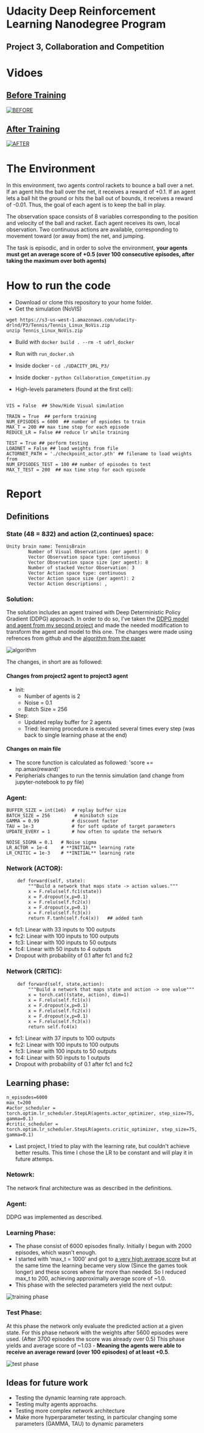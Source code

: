 
# Udacity Deep Reinforcement Learning Nanodegree Program
## Project 3, Collaboration and Competition

# Vidoes
## [Before Training](https://www.youtube.com/watch?v=QhVeoJaOLnY)
[![BEFORE](https://img.youtube.com/vi/QhVeoJaOLnY/0.jpg)](https://youtu.be/QhVeoJaOLnY)

## [After Training](https://www.youtube.com/watch?v=tuU1EVdII6Q)
[![AFTER](https://img.youtube.com/vi/tuU1EVdII6Q/0.jpg)](https://youtu.be/tuU1EVdII6Q)


# The Environment

In this environment, two agents control rackets to bounce a ball over a net. If an agent hits the ball over the net, it receives a reward of +0.1. If an agent lets a ball hit the ground or hits the ball out of bounds, it receives a reward of -0.01. Thus, the goal of each agent is to keep the ball in play.

The observation space consists of 8 variables corresponding to the position and velocity of the ball and racket. Each agent receives its own, local observation. Two continuous actions are available, corresponding to movement toward (or away from) the net, and jumping.

The task is episodic, and in order to solve the environment, **your agents must get an average score of +0.5 (over 100 consecutive episodes, after taking the maximum over both agents)**

# How to run the code
* Download or clone this repository to your home folder.
* Get the simulation (NoVIS)
```
wget https://s3-us-west-1.amazonaws.com/udacity-drlnd/P3/Tennis/Tennis_Linux_NoVis.zip
unzip Tennis_Linux_NoVis.zip
```
* Build with `docker build . --rm -t udrl_docker`
* Run with `run_docker.sh`
* Inside docker - `cd ./UDACITY_DRL_P3/`
* Inside docker - `python Collaboration_Competition.py` 


* High-levels parameters (found at the first cell):
```

VIS = False  ## Show/Hide Visual simulation

TRAIN = True  ## perform training
NUM_EPISODES = 6000  ## number of epsiodes to train
MAX_T = 200 ## max time step for each episode
REDUCE_LR = False ## reduce lr while training

TEST = True ## perform testing
LOADNET = False ## load weights from file
ACTORNET_PATH = './checkpoint_actor.pth' ## filename to load weights from 
NUM_EPISODES_TEST = 100 ## number of episodes to test
MAX_T_TEST = 200  ## max time step for each episode
```


# Report
## Definitions
### State (48 = 8*3*2) and action (2,continues) space:
```
Unity brain name: TennisBrain
        Number of Visual Observations (per agent): 0
        Vector Observation space type: continuous
        Vector Observation space size (per agent): 8
        Number of stacked Vector Observation: 3
        Vector Action space type: continuous
        Vector Action space size (per agent): 2
        Vector Action descriptions: , 
```

### Solution:
The solution includes an agent trained with Deep Deterministic Policy Gradient (DDPG) approach. In order to do so, I've taken the [DDPG model and agent from my second project](https://github.com/amiravni/UDACITY_DRL_P2) and made the needed modification to transform the agent and model to this one. The changes were made using refrences from github and the [algorithm from the paper](https://arxiv.org/pdf/1509.02971.pdf)

![algorithm](./Images/DDPG.png)

The changes, in short are as followed:

#### Changes from project2 agent to project3 agent

* Init:
	* Number of agents is 2
	* Noise = 0.1
	* Batch Size = 256
* Step:
	* Updated replay buffer for 2 agents
	* Tried: learning procedure is executed several times every step (was back to single learning phase at the end)

#### Changes on main file
* The score function is calculated as followed: 'score += np.amax(reward)' 
* Peripherials changes to run the tennis simulation (and change from jupyter-notebook to py file)



### Agent:

```
BUFFER_SIZE = int(1e6)  # replay buffer size
BATCH_SIZE = 256         # minibatch size
GAMMA = 0.99            # discount factor
TAU = 1e-3              # for soft update of target parameters
UPDATE_EVERY = 1        # how often to update the network

NOISE_SIGMA = 0.1	# Noise sigma
LR_ACTOR = 1e-4		# **INITIAL** learning rate
LR_CRITIC = 1e-3	# **INITIAL** learning rate

```

### Network (ACTOR):
```
    def forward(self, state):
        """Build a network that maps state -> action values."""
        x = F.relu(self.fc1(state))
        x = F.dropout(x,p=0.1)
        x = F.relu(self.fc2(x))
        x = F.dropout(x,p=0.1)
        x = F.relu(self.fc3(x))
        return F.tanh(self.fc4(x))   ## added tanh
```

* fc1: Linear with 33 inputs to 100 outputs
* fc2: Linear with 100 inputs to 100 outputs
* fc3: Linear with 100 inputs to 50 outputs
* fc4: Linear with 50 inputs to 4 outputs
* Dropout with probability of 0.1 after fc1 and fc2

### Network (CRITIC):
```
    def forward(self, state,action):
        """Build a network that maps state and action -> one value"""
        x = torch.cat((state, action), dim=1)
        x = F.relu(self.fc1(x))
        x = F.dropout(x,p=0.1)
        x = F.relu(self.fc2(x))
        x = F.dropout(x,p=0.1)
        x = F.relu(self.fc3(x))
        return self.fc4(x)
```

* fc1: Linear with 37 inputs to 100 outputs
* fc2: Linear with 100 inputs to 100 outputs
* fc3: Linear with 100 inputs to 50 outputs
* fc4: Linear with 50 inputs to 1 outputs
* Dropout with probability of 0.1 after fc1 and fc2


## Learning phase:
```
n_episodes=6000
max_t=200
#actor_scheduler = torch.optim.lr_scheduler.StepLR(agents.actor_optimizer, step_size=75, gamma=0.1)
#critic_scheduler = torch.optim.lr_scheduler.StepLR(agents.critic_optimizer, step_size=75, gamma=0.1)
```

* Last project, I tried to play with the learning rate, but couldn't achieve better results. This time I chose the LR to be constant and will play it in future attemps.

### Netowrk:
The network final architecture was as described in the definitions. 

### Agent:
DDPG was implemented as described.

### Learning Phase:

* The phase consist of 6000 episodes finally. Initially I begun with 2000 episodes, which wasn't enough.
* I started with 'max_t = 1000' and got to [a very high average score](./Results/BS_256_EP_6000_TMAX_1000_NOISE_0.01/log.txt) but at the same time the learning became very slow  (Since the games took longer) and these scores where far more than needed. So I reduced max_t to 200, achieving approximally average score of ~1.0.
* This phase with the selected parameters yield the next output:

![training phase](./Images/Train.png)

### Test Phase:
At this phase the network only evaluate the predicted action at a given state.
For this phase network with the weights after 5600 episodes were used. (After 3700 episodes the score was already over 0.5) 
This phase yields and average score of ~1.03 - **Meaning the agents were able to receive an average reward (over 100 episodes) of at least +0.5**. 

![test phase](./Images/Test.png)


## Ideas for future work

* Testing the dynamic learning rate approach.
* Testing multy agents approachs.
* Testing more complex network architecture
* Make more hyperparameter testing, in particular changing some parameters (GAMMA, TAU) to dynamic parameters
